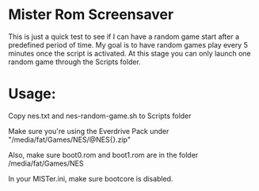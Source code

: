 # Mister Rom Screensaver
This is just a quick test to see if I can have a random game start after a predefined period of time. My goal is to have random games play every 5 minutes once the script is activated. At this stage you can only launch one random game through the Scripts folder.

# Usage:

Copy nes.txt and nes-random-game.sh to Scripts folder

Make sure you're using the Everdrive Pack under "/media/fat/Games/NES/@NES{}.zip"

Also, make sure boot0.rom and boot1.rom are in the folder /media/fat/Games/NES

In your MISTer.ini, make sure bootcore is disabled.
